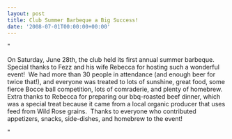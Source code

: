 ```yaml
---
layout: post
title: Club Summer Barbeque a Big Success!
date: '2008-07-01T00:00:00+00:00'
---
```

"<p>On Saturday&#44; June 28th&#44; the club held its first annual summer barbeque.&nbsp; Special thanks to Fezz and his wife Rebecca for hosting such a wonderful event!&nbsp; We had more than 30 people in attendance (and enough beer for twice that!)&#44; and everyone was treated to lots of sunshine&#44; great food&#44; some fierce Bocce ball competition&#44; lots of comraderie&#44; and plenty of homebrew.&nbsp; Extra thanks to Rebecca for preparing our bbq-roasted beef dinner&#44; which was a special treat because it came from a local organic producer that uses feed from Wild Rose grains.&nbsp; Thanks to everyone who contributed appetizers&#44; snacks&#44; side-dishes&#44; and homebrew to the event!</p>"

